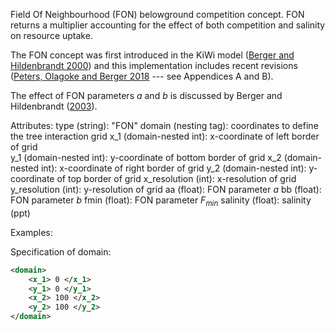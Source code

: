 Field Of Neighbourhood (FON) belowground competition concept. FON returns a multiplier 
accounting for the effect of both competition and salinity on resource uptake.

The FON concept was first introduced in the KiWi model 
([Berger and Hildenbrandt 2000](https://doi.org/10.1016/S0304-3800(00)00298-2)) and this implementation includes 
recent revisions ([Peters, Olagoke and Berger 2018](https://doi.org/10.1016/j.ecolmodel.2018.10.005) --- see 
Appendices A and B).

The effect of FON parameters _a_ and _b_ is discussed by Berger and Hildenbrandt ([2003](https://doi.org/10.1023/A:1023965512755)). 

Attributes:
    type (string): "FON"
    domain (nesting tag): coordinates to define the tree interaction grid
    x_1 (domain-nested int): x-coordinate of left border of grid    
    y_1 (domain-nested int): y-coordinate of bottom border of grid
    x_2 (domain-nested int): x-coordinate of right border of grid
    y_2 (domain-nested int): y-coordinate of top border of grid
    x_resolution (int): x-resolution of grid
    y_resolution (int): y-resolution of grid
    aa (float): FON parameter _a_ 
    bb (float): FON parameter _b_ 
    fmin (float): FON parameter _F<sub>min</sub>_ 
    salinity (float): salinity (ppt)

Examples:
    
Specification of domain:
```xml
<domain>
    <x_1> 0 </x_1>
    <y_1> 0 </y_1>
    <x_2> 100 </x_2>
    <y_2> 100 </y_2>
</domain>
```


